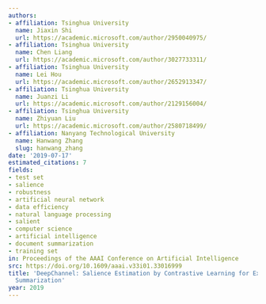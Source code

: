```yaml
---
authors:
- affiliation: Tsinghua University
  name: Jiaxin Shi
  url: https://academic.microsoft.com/author/2950040975/
- affiliation: Tsinghua University
  name: Chen Liang
  url: https://academic.microsoft.com/author/3027733311/
- affiliation: Tsinghua University
  name: Lei Hou
  url: https://academic.microsoft.com/author/2652913347/
- affiliation: Tsinghua University
  name: Juanzi Li
  url: https://academic.microsoft.com/author/2129156004/
- affiliation: Tsinghua University
  name: Zhiyuan Liu
  url: https://academic.microsoft.com/author/2580718499/
- affiliation: Nanyang Technological University
  name: Hanwang Zhang
  slug: hanwang_zhang
date: '2019-07-17'
estimated_citations: 7
fields:
- test set
- salience
- robustness
- artificial neural network
- data efficiency
- natural language processing
- salient
- computer science
- artificial intelligence
- document summarization
- training set
in: Proceedings of the AAAI Conference on Artificial Intelligence
src: https://doi.org/10.1609/aaai.v33i01.33016999
title: 'DeepChannel: Salience Estimation by Contrastive Learning for Extractive Document
  Summarization'
year: 2019
---
```


